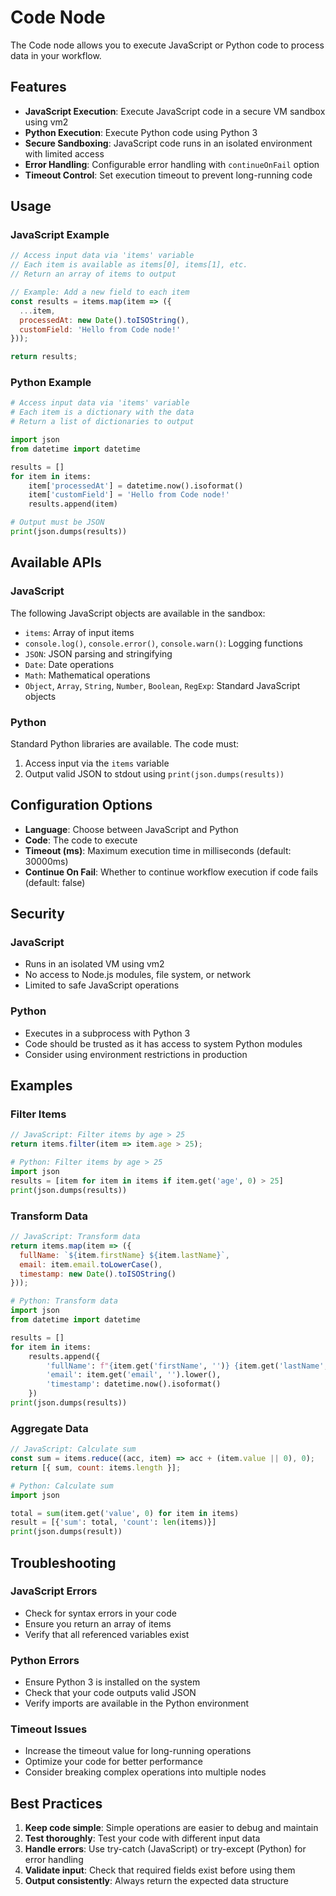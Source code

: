 # Code Node

The Code node allows you to execute JavaScript or Python code to process data in your workflow.

## Features

- **JavaScript Execution**: Execute JavaScript code in a secure VM sandbox using vm2
- **Python Execution**: Execute Python code using Python 3
- **Secure Sandboxing**: JavaScript code runs in an isolated environment with limited access
- **Error Handling**: Configurable error handling with `continueOnFail` option
- **Timeout Control**: Set execution timeout to prevent long-running code

## Usage

### JavaScript Example

```javascript
// Access input data via 'items' variable
// Each item is available as items[0], items[1], etc.
// Return an array of items to output

// Example: Add a new field to each item
const results = items.map(item => ({
  ...item,
  processedAt: new Date().toISOString(),
  customField: 'Hello from Code node!'
}));

return results;
```

### Python Example

```python
# Access input data via 'items' variable
# Each item is a dictionary with the data
# Return a list of dictionaries to output

import json
from datetime import datetime

results = []
for item in items:
    item['processedAt'] = datetime.now().isoformat()
    item['customField'] = 'Hello from Code node!'
    results.append(item)

# Output must be JSON
print(json.dumps(results))
```

## Available APIs

### JavaScript

The following JavaScript objects are available in the sandbox:

- `items`: Array of input items
- `console.log()`, `console.error()`, `console.warn()`: Logging functions
- `JSON`: JSON parsing and stringifying
- `Date`: Date operations
- `Math`: Mathematical operations
- `Object`, `Array`, `String`, `Number`, `Boolean`, `RegExp`: Standard JavaScript objects

### Python

Standard Python libraries are available. The code must:
1. Access input via the `items` variable
2. Output valid JSON to stdout using `print(json.dumps(results))`

## Configuration Options

- **Language**: Choose between JavaScript and Python
- **Code**: The code to execute
- **Timeout (ms)**: Maximum execution time in milliseconds (default: 30000ms)
- **Continue On Fail**: Whether to continue workflow execution if code fails (default: false)

## Security

### JavaScript
- Runs in an isolated VM using vm2
- No access to Node.js modules, file system, or network
- Limited to safe JavaScript operations

### Python
- Executes in a subprocess with Python 3
- Code should be trusted as it has access to system Python modules
- Consider using environment restrictions in production

## Examples

### Filter Items

```javascript
// JavaScript: Filter items by age > 25
return items.filter(item => item.age > 25);
```

```python
# Python: Filter items by age > 25
import json
results = [item for item in items if item.get('age', 0) > 25]
print(json.dumps(results))
```

### Transform Data

```javascript
// JavaScript: Transform data
return items.map(item => ({
  fullName: `${item.firstName} ${item.lastName}`,
  email: item.email.toLowerCase(),
  timestamp: new Date().toISOString()
}));
```

```python
# Python: Transform data
import json
from datetime import datetime

results = []
for item in items:
    results.append({
        'fullName': f"{item.get('firstName', '')} {item.get('lastName', '')}",
        'email': item.get('email', '').lower(),
        'timestamp': datetime.now().isoformat()
    })
print(json.dumps(results))
```

### Aggregate Data

```javascript
// JavaScript: Calculate sum
const sum = items.reduce((acc, item) => acc + (item.value || 0), 0);
return [{ sum, count: items.length }];
```

```python
# Python: Calculate sum
import json

total = sum(item.get('value', 0) for item in items)
result = [{'sum': total, 'count': len(items)}]
print(json.dumps(result))
```

## Troubleshooting

### JavaScript Errors
- Check for syntax errors in your code
- Ensure you return an array of items
- Verify that all referenced variables exist

### Python Errors
- Ensure Python 3 is installed on the system
- Check that your code outputs valid JSON
- Verify imports are available in the Python environment

### Timeout Issues
- Increase the timeout value for long-running operations
- Optimize your code for better performance
- Consider breaking complex operations into multiple nodes

## Best Practices

1. **Keep code simple**: Simple operations are easier to debug and maintain
2. **Test thoroughly**: Test your code with different input data
3. **Handle errors**: Use try-catch (JavaScript) or try-except (Python) for error handling
4. **Validate input**: Check that required fields exist before using them
5. **Output consistently**: Always return the expected data structure

